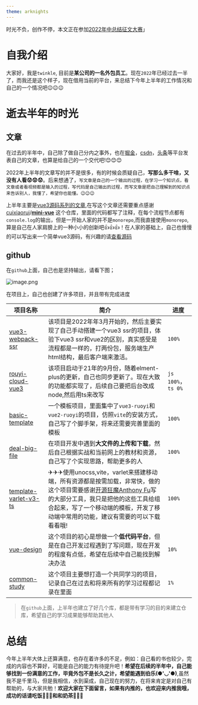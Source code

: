 ```yaml
---
theme: arknights
---
```


时光不负，创作不停，本文正在参加[2022年中总结征文大赛](https://juejin.cn/post/7108989863126368286 "https://juejin.cn/post/7108989863126368286")」

# 自我介绍
大家好，我是`twinkle`, 目前是**某公司的一名外包员工**。现在`2022`年已经过去一半了，而我还是这个样子，现在借用当前的平台，来总结下今年上半年的工作情况和自己的一个情况吧😉😉😉

# 逝去半年的时光

## 文章
在过去的半年中，自己除了做自己分内之事外，也在[掘金](https://juejin.cn/user/3448527863681853)，[csdn](https://twinkle.blog.csdn.net/)，[头条](https://mp.toutiao.com/profile_v4/index)等平台发表自己的文章，也算是给自己的一个交代吧!😊😊😊

2022年上半年的文章写的并不是很多，有的时候会质疑自己，**写那么多干啥，又没有人看😟😟😟**。后来想通了，`写文章是自己的一个输出的过程，在学习一个知识点，看文章或者看视频都是输入的过程，写代码是自己输出的过程，而写文章是把自己理解到的知识点来告诉别人，我懂了，希望你也能懂。😉😉😉`

上半年主要是[vue3源码系列的文章](https://juejin.cn/column/7101509647936258056),在写这个文章还需要重点感谢[cuixiaorui](https://github.com/cuixiaorui)/**[mini-vue](https://github.com/cuixiaorui/mini-vue)** 这个仓库，里面的代码都写了注释，在每个流程节点都有`console.log`的输出，但是一开始人家的并不是`monorepo`,而我直接使用`monorepo`,算是自己在人家肩膀上的一种小小的创新吧👍👍👍！在人家的基础上，自己也慢慢的可以写出来一个简单vue3源码，有兴趣的请[查看源码](https://github.com/cll123456/common-study/tree/master/vue3-analysis)

## github

在`github`上面，自己也是坚持输出，请看下图；

![image.png](https://p9-juejin.byteimg.com/tos-cn-i-k3u1fbpfcp/893c83772099446dbe4d459dc2e2b804~tplv-k3u1fbpfcp-watermark.image?)

在项目上，自己也创建了许多项目，并且带有完成进度


| 项目名称 |简介|进度|
| --- | --- | -- |
| [vue3-webpack-ssr](https://github.com/cll123456/vue3-webpack-ssr)| 该项目是2022年年3月开始的，然后主要实现了自己手动搭建一个vue3 ssr的项目，体验下vue3 ssr和vue2的区别，真实感受是流程都是一样的，打两份包，服务端生产html结构，最后客户端来激活。|`100%`|
|[rouyi-cloud-vue3](https://github.com/cll123456/rouyi-cloud-vue3)|该项目启动于21年的9月份，随着elment-plus的更新，自己也同步更新了。现在大致的功能都实现了，后续自己要把后台改成node,然后用ts来改写|`js 100%`，` ts 0%`|
|[basic-template](https://github.com/cll123456/basic-template)|一个模板项目，里面集中了`vue3-ruoyi`和`vue2-ruoyi`的项目，仿照`vite`的安装方式，自己写了个脚手架，将来还需要完善里面的模板|`100%`|
|[deal-big-file](https://github.com/cll123456/deal-big-file)|在项目开发中遇到**大文件的上传和下载**，然后自己根据实战和当前网上的教材和资源，自己写了个实现思路，帮助更多的人|`100%`|
|[template-varlet-v3-ts](https://github.com/cll123456/template-varlet-v3-ts)|✈✈✈使用unocss,vite，varlet来搭建移动端，所有资源都是按需加载，非常快，做的这个项目需要感谢[开源狂魔Anthony Fu](https://github.com/antfu)写的大部分工具，我只是把他的这些工具给组合起来，写了一个移动端的模板，开发了移动端中常用的功能，建议有需要的可以下载看看哦!|`100%`|
|[vue-design](https://github.com/cll123456/vue-design)|这个项目的初心是想做一个**低代码平台**，但是在自己开发过程遇到了写问题，现在开发的程度有点低，希望在后续中自己能找到解决办法|`10%`|
|[common-study](https://github.com/cll123456/common-study)|这个项目主要想打造一个共同学习的项目，记录自己在过去和将来所有的学习过程都记录在里面|`1%`|

> 在`github`上面，上半年也建立了好几个库，都是带有学习的目的来建立仓库，希望自己的学习成果能够帮助其他人

# 总结
今年上半年大体上还算满意，也存在着许多的不足，例如：自己看的书也较少，完成的内容也不算好，可能是自己的能力有待提升吧！**希望在后续的半年中，自己能够找到一份满意的工作，毕竟外包不是长久之计，希望能遇到伯乐(●'◡'●)**,虽然我不是千里马，但是我相信，水到渠成，自己现在的努力，在将来肯定是对自己有帮助的，与大家共勉！**欢迎大家在下面留言，如果有内推的，也欢迎来内推我哦，成功的话请吃饭🍚🍚🍚和和奶茶🍵🍵🍵**
